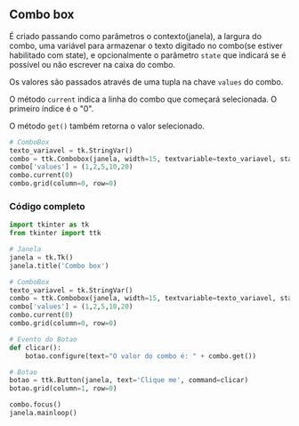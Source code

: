 ## Combo box

É criado passando como parâmetros o contexto(janela), a largura do combo, uma variável para armazenar o texto digitado no combo(se estiver habilitado com state), e opcionalmente o parâmetro `state` que indicará se é possível ou não escrever na caixa do combo.  
  
Os valores são passados através de uma tupla na chave `values` do combo.  

O método `current` indica a linha do combo que começará selecionada. O primeiro índice é o "0".   
  
O método `get()` também retorna o valor selecionado.  
   
  
```py
# ComboBox
texto_variavel = tk.StringVar()
combo = ttk.Combobox(janela, width=15, textvariable=texto_variavel, state='readonly')
combo['values'] = (1,2,5,10,20)
combo.current(0)
combo.grid(column=0, row=0)
```  
  
### Código completo

```py
import tkinter as tk 
from tkinter import ttk

# Janela
janela = tk.Tk()
janela.title('Combo box')

# ComboBox
texto_variavel = tk.StringVar()
combo = ttk.Combobox(janela, width=15, textvariable=texto_variavel, state='readonly')
combo['values'] = (1,2,5,10,20)
combo.current(0)
combo.grid(column=0, row=0)

# Evento do Botao
def clicar():
    botao.configure(text="O valor do combo é: " + combo.get())

# Botao
botao = ttk.Button(janela, text='Clique me', command=clicar)
botao.grid(column=1, row=0)

combo.focus()
janela.mainloop()

```  
  